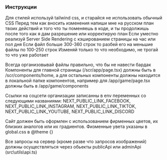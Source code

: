 ### Инструкции
Для стилей используй tailwind css, и старайся не использовать обычный CSS
Перед тем как вносить изменения напиши мне на русском план твоих действий и того что ты поменяешь в коде, и ты продолжишь после того как я дам разрешение или корректирую план
Если уместно реализуй Server Side Rendering с кэшированием страницы на час или пол дня
Если файл больше 300-360 строк то разбей его на меньшие файлы по 100-250 строк
Изменяй только то что необходимо, не трогай то что уже работает

Всегда организовывай файлы правильно, что бы не навести бардак
Компоненты для главной страницы (/scr/app/page.tsx) должны быть в /scr/components/home, а для остальных компоненты должны находится в локальной папке компонентов, например для /app/game/page.tsx должны быть в /app/game/components 


Ссылки на соцсети организации записанны в env переменных со следующими названиями: 
NEXT_PUBLIC_LINK_FACEBOOK, NEXT_PUBLIC_LINK_INSTAGRAM, NEXT_PUBLIC_LINK_TIKTOK, NEXT_PUBLIC_LINK_YOUTUBE, NEXT_PUBLIC_LINK_DISCORD

Сайт должен быть оформлен с использованием фирменных цветов, их близких аналогов или их градиентов. Физменные увета указаны в global.css в @theme {}

Все запросы на сервер (кроме разве что запросов изображений) должны осуществляться через обьекты publicApi или adminApi (src\utils\api.ts)
